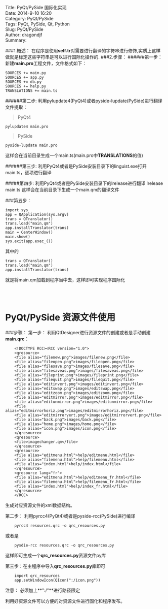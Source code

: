 Title: PyQt/PySide 国际化实现  
Date: 2014-9-10 16:20  
Category: PyQt/PySide  
Tags: PyQt, PySide, Qt, Python  
Slug: PyQt/PySide   
Author: dragondjf  
Summary:  

###1.概述：
在程序是使用**self.tr**对需要进行翻译的字符串进行修饰,实质上这样做就是标定这些字符串是可以进行国际化操作的.
###2.步骤：
######第一步：
新建**main.pro**工程文件，文件格式如下：

    SOURCES += main.py
    SOURCES += app.py
    SOURCES += db.py
    SOURCES += help.py
    TRANSLATIONS += main.ts
######第二步:
利用pylupdate4(PyQt4)或者pyside-lupdate(PySide)进行翻译文件提取：
>PyQt4  

    pylupdate4 main.pro

>PySide  
    
    pyside-lupdate main.pro

这样会在当前目录生成一个main.ts(main.pro中**TRANSLATIONS**的值)

######第三步:
利用PyQt4或者是PySide安装目录下的linguist.exe打开main.ts，逐项进行翻译

#####第四步:
利用PyQt4或者是PySide安装目录下的lrelease进行翻译
    lrelease main.ts
这样会在当前目录下生成一个main.qm的翻译文件

###第五步：
    
    import sys
    app = QApplication(sys.argv)
    trans = QTranslator()
    trans.load("main.qm")
    app.installTranslator(trans)
    main = CenterWindow()
    main.show()
    sys.exit(app.exec_())

其中的   

    trans = QTranslator()
    trans.load("main.qm")
    app.installTranslator(trans)
就是将main.qm加载到程序当中去，这样即可实现程序国际化

<br>
<br>

PyQt/PySide 资源文件使用
=======================================
###步骤：
第一步： 利用QtDesigner进行资源文件的创建或者是手动创建**main.qrc**：  

        <!DOCTYPE RCC><RCC version="1.0">
        <qresource>
        <file alias="filenew.png">images/filenew.png</file>
        <file alias="fileopen.png">images/fileopen.png</file>
        <file alias="filesave.png">images/filesave.png</file>
        <file alias="filesaveas.png">images/filesaveas.png</file>
        <file alias="fileprint.png">images/fileprint.png</file>
        <file alias="filequit.png">images/filequit.png</file>
        <file alias="editinvert.png">images/editinvert.png</file>
        <file alias="editswap.png">images/editswap.png</file>
        <file alias="editzoom.png">images/editzoom.png</file>
        <file alias="editmirror.png">images/editmirror.png</file>
        <file alias="editunmirror.png">images/editunmirror.png</file>
        <file alias="editmirrorhoriz.png">images/editmirrorhoriz.png</file>
        <file alias="editmirrorvert.png">images/editmirrorvert.png</file>
        <file alias="back.png">images/back.png</file>
        <file alias="home.png">images/home.png</file>
        <file alias="icon.png">images/icon.png</file>
        </qresource>
        <qresource>
        <file>imagechanger.qm</file>
        </qresource>
        <qresource>
        <file alias="editmenu.html">help/editmenu.html</file>
        <file alias="filemenu.html">help/filemenu.html</file>
        <file alias="index.html">help/index.html</file>
        </qresource>
        <qresource lang="fr">
        <file alias="editmenu.html">help/editmenu_fr.html</file>
        <file alias="filemenu.html">help/filemenu_fr.html</file>
        <file alias="index.html">help/index_fr.html</file>
        </qresource>
        </RCC>

生成对应资源文件的xml数据结构。

第二步： 利用pyrcc4(PyQt4)或者是pyside-rcc(PySide)进行编译
        
        pyrcc4 resources.qrc -o qrc_resources.py
或者是  

        pysdie-rcc resources.qrc -o qrc_resources.py
这样即可生成一个**qrc_resources.py**资源文件py库

第三步：在主程序中导入**qrc_resources.py**库即可

        import qrc_resources
        app.setWindowIcon(QIcon(":/icon.png"))
注意： 必须加上**":/"**进行路径限定

利用好资源文件可以方便的对资源文件进行固化和程序发布。